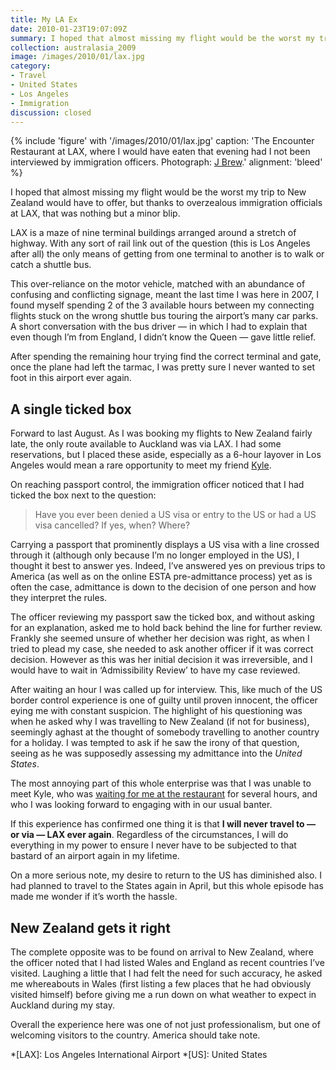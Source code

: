 ```yaml
---
title: My LA Ex
date: 2010-01-23T19:07:09Z
summary: I hoped that almost missing my flight would be the worst my trip to New Zealand would have to offer, but thanks to overzealous immigration officials at LAX, that was nothing but a minor blip.
collection: australasia_2009
image: /images/2010/01/lax.jpg
category:
- Travel
- United States
- Los Angeles
- Immigration
discussion: closed
---
```

{% include 'figure' with '/images/2010/01/lax.jpg'
  caption: 'The Encounter Restaurant at LAX, where I would have eaten that evening had I not been interviewed by immigration officers. Photograph: [J Brew](https://www.flickr.com/photos/brewbooks/225876606/).'
  alignment: 'bleed'
%}

I hoped that almost missing my flight would be the worst my trip to New Zealand would have to offer, but thanks to overzealous immigration officials at LAX, that was nothing but a minor blip.

LAX is a maze of nine terminal buildings arranged around a stretch of highway. With any sort of rail link out of the question (this is Los Angeles after all) the only means of getting from one terminal to another is to walk or catch a shuttle bus.

This over-reliance on the motor vehicle, matched with an abundance of confusing and conflicting signage, meant the last time I was here in 2007, I found myself spending 2 of the 3 available hours between my connecting flights stuck on the wrong shuttle bus touring the airport’s many car parks. A short conversation with the bus driver — in which I had to explain that even though I’m from England, I didn’t know the Queen — gave little relief.

After spending the remaining hour trying find the correct terminal and gate, once the plane had left the tarmac, I was pretty sure I never wanted to set foot in this airport ever again.

## A single ticked box

Forward to last August. As I was booking my flights to New Zealand fairly late, the only route available to Auckland was via LAX. I had some reservations, but I placed these aside, especially as a 6-hour layover in Los Angeles would mean a rare opportunity to meet my friend [Kyle][1].

On reaching passport control, the immigration officer noticed that I had ticked the box next to the question:

> Have you ever been denied a US visa or entry to the US or had a US visa cancelled? If yes, when? Where?

Carrying a passport that prominently displays a US visa with a line crossed through it (although only because I’m no longer employed in the US), I thought it best to answer yes. Indeed, I’ve answered yes on previous trips to America (as well as on the online ESTA pre-admittance process) yet as is often the case, admittance is down to the decision of one person and how they interpret the rules.

The officer reviewing my passport saw the ticked box, and without asking for an explanation, asked me to hold back behind the line for further review. Frankly she seemed unsure of whether her decision was right, as when I tried to plead my case, she needed to ask another officer if it was correct decision. However as this was her initial decision it was irreversible, and I would have to wait in ‘Admissibility Review’ to have my case reviewed.

After waiting an hour I was called up for interview. This, like much of the US border control experience is one of guilty until proven innocent, the officer eying me with constant suspicion. The highlight of his questioning was when he asked why I was travelling to New Zealand (if not for business), seemingly aghast at the thought of somebody travelling to another country for a holiday. I was tempted to ask if he saw the irony of that question, seeing as he was supposedly assessing my admittance into the *United States*.

The most annoying part of this whole enterprise was that I was unable to meet Kyle, who was [waiting for me at the restaurant][2] for several hours, and who I was looking forward to engaging with in our usual banter.

If this experience has confirmed one thing it is that **I will never travel to — or via — LAX ever again**. Regardless of the circumstances, I will do everything in my power to ensure I never have to be subjected to that bastard of an airport again in my lifetime.

On a more serious note, my desire to return to the US has diminished also. I had planned to travel to the States again in April, but this whole episode has made me wonder if it’s worth the hassle.

## New Zealand gets it right

The complete opposite was to be found on arrival to New Zealand, where the officer noted that I had listed Wales and England as recent countries I’ve visited. Laughing a little that I had felt the need for such accuracy, he asked me whereabouts in Wales (first listing a few places that he had obviously visited himself) before giving me a run down on what weather to expect in Auckland during my stay.

Overall the experience here was one of not just professionalism, but one of welcoming visitors to the country. America should take note.

[1]: http://houseofkyle.com/
[2]: https://twitter.com/kyleford/status/6786256349

*[LAX]: Los Angeles International Airport
*[US]: United States
